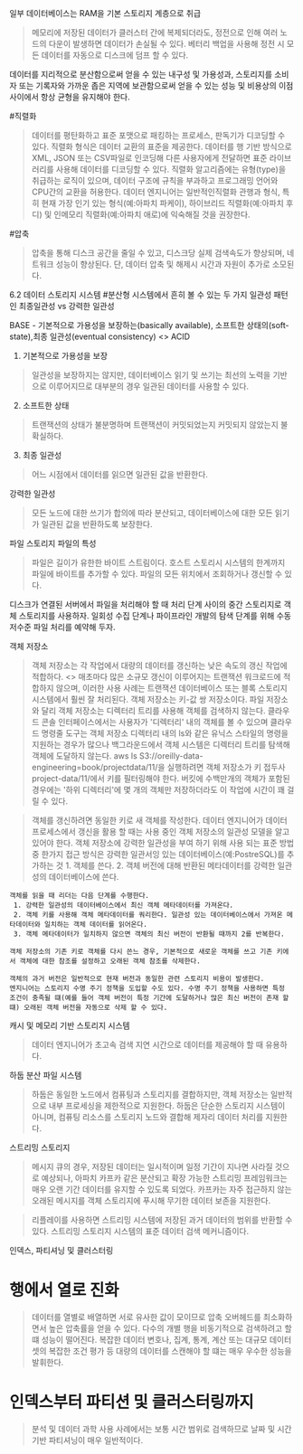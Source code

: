 일부 데이터베이스는 RAM을 기본 스토리지 계층으로 취급
 > 메모리에 저장된 데이터가 클러스터 간에 복제되더라도, 정전으로 인해 여러 노드의 다운이 발생하면 데이터가 손실될 수 있다.
 > 베터리 백업을 사용해 정전 시 모든 데이터를 자동으로 디스크에 덤프 할 수 있다.

데이터를 지리적으로 분산함으로써 얻을 수 있는 내구성 및 가용성과, 스토리지를 소비자 또는 기록자와 가까운 좁은 지역에 보관함으로써 얻을 수 있는 성능 및 비용상의 이점 사이에서 항상 균형을 유지해야 한다.


#직렬화
 > 데이터를 평탄화하고 표준 포맷으로 패킹하는 프로세스, 판독기가 디코딩할 수 있다. 직렬화 형식은 데이터 교환의 표준을 제공한다.
데이터를 행 기반 방식으로 XML, JSON 또는 CSV파일로 인코딩해 다른 사용자에게 전달하면 표준 라이브러리를 사용해 데이터를 디코딩할 수 있다.
직렬화 알고리즘에는 유형(type)을 취급하는 로직이 있으며, 데이터 구조에 규칙을 부과하고 프로그래밍 언어와 CPU간의 교환을 허용한다.
데이터 엔지니어는 일반적인직렬화 관행과 형식, 특히 현재 가장 인기 있는 형식(예:아파치 파케이), 하이브리드 직렬화(예:아파치 후디) 및 인메모리 직렬화(예:아파치 애로)에 익숙해질 것을 권장한다.

#압축
 > 압축을 통해 디스크 공간을 줄일 수 있고, 디스크당 실제 검색속도가 향상되며, 네트워크 성능이 향상된다.
 단, 데이터 압축 및 해제시 시간과 자원이 추가로 소모된다.


 6.2 데이터 스토리지 시스템
#분산형 시스템에서 흔히 볼 수 있는 두 가지 일관성 패턴인 최종일관성 vs 강력한 일관성

BASE - 기본적으로 가용성을 보장하는(basically available), 소프트한 상태의(soft-state),최종 일관성(eventual consistency) <> ACID
 1. 기본적으로 가용성을 보장
  > 일관성을 보장하지는 않지만, 데이터베이스 읽기 및 쓰기는 최선의 노력을 기반으로 이루어지므로 대부분의 경우 일관된 데이터를 사용할 수 있다.
 2. 소프트한 상태
  > 트랜잭션의 상태가 불분명하며 트랜잭션이 커밋되었는지 커밋되지 않았는지 불확실하다.
 3. 최종 일관성
  > 어느 시점에서 데이터를 읽으면 일관된 값을 반환한다.

강력한 일관성
 > 모든 노드에 대한 쓰기가 합의에 따라 분산되고, 데이터베이스에 대한 모든 읽기가 일관된 값을 반환하도록 보장한다.


파일 스토리지
 파일의 특성
  > 파일은 길이가 유한한 바이트 스트림이다.
  > 호스트 스토리시 시스템의 한계까지 파일에 바이트를 추가할 수 있다.
  > 파일의 모든 위치에서 조회하거나 갱신할 수 있다.

 디스크가 연결된 서버에서 파일을 처리해야 할 때 처리 단계 사이의 중간 스토리지로 객체 스토리지를 사용하자.
 일회성 수집 단계나 파이프라인 개발의 탐색 단계를 위해 수동저수준 파일 처리를 예약해 두자.


객체 저장소
  > 객체 저장소는 각 작업에서 대량의 데이터를 갱신하는 낮은 속도의 갱신 작업에 적합하다.
   <> 매초마다 많은 소규모 갱신이 이루어지는 트랜잭션 워크로드에 적합하지 않으며, 이러한 사용 사례는 트랜잭션 데이터베이스 또는 블록 스토리지 시스템에서 훨씬 잘 처리된다.
  > 객체 저장소는 키-값 쌍 저장소이다. 파일 저장소와 달리 객체 저장소는 디렉터리 트리를 사용해 객체를 검색하지 않는다.
  > 클라우드 콘솔 인터페이스에서는 사용자가 '디렉터리' 내의 객체를 볼 수 있으며 클라우드 명령줄 도구는 객체 저장소 디렉터리 내의 ls와 같은 유닉스 스타일의 명령을 지원하는 경우가 많으나 백그라운드에서 객체 시스템은 디렉터리 트리를 탐색해 객체에 도달하지 않는다.
  > aws ls S3://oreilly-data-engineering=book/projectdata/11/을 실행하려면 객체 저장소가 키 접두사 project-data/11/에서 키를 필터링해야 한다. 버킷에 수백만개의 객체가 포함된 경우에는 '하위 디렉터리'에 몇 개의 객체만 저장하더라도 이 작업에 시간이 꽤 걸릴 수 있다.

   > 객체를 갱신하려면 동일한 키로 새 객체를 작성한다. 데이터 엔지니어가 데이터 프로세스에서 갱신을 활용 할 때는 사용 중인 객체 저장소의 일관성 모델을 알고 있어야 한다.
   > 객체 저장소에 강력한 일관성을 부여 하기 위해 사용 되는 표준 방법 중 한가지 접근 방식은 강력한 일관서잉 있는 데이터베이스(예:PostreSQL)를 추가하는 것
    1. 객체를 쓴다.
    2. 객체 버전에 대해 반환된 메타데이터를 강력한 일관성의 데이터베이스에 쓴다.

    객체를 읽을 때 리더는 다음 단계를 수행한다.
     1. 강력한 일관성의 데이터베이스에서 최신 객체 메타데이터를 가져온다.
     2. 객체 키를 사용해 객체 메타데이터를 쿼리한다. 일관성 있는 데이터베이스에서 가져온 메타데이터와 일치하는 객체 데이터를 읽어온다.
     3. 객체 메타데이터가 일치하지 않으면 객체의 최신 버전이 반환될 때까지 2를 반복한다.

    객체 저장소의 기존 키로 객체를 다시 쓴느 경우, 기본적으로 새로운 객체를 쓰고 기존 키에서 객체에 대한 참조를 설정하고 오래된 객체 참조를 삭제한다.
    
    객체의 과거 버전은 일반적으로 현재 버전과 동일한 관련 스토리지 비용이 발생한다.
    엔지니어는 스토리지 수명 주기 정책을 도입할 수도 있다. 수명 주기 정책을 사용하면 특정 조건이 충족될 떄(예를 들어 객체 버전이 특정 기간에 도달하거나 많은 최신 버전이 존재 할떄) 오래된 객체 버전을 자동으로 삭제 할 수 있다.


캐시 및 메모리 기반 스토리지 시스템
 > 데이터 엔지니어가 초고속 검색 지연 시간으로 데이터를 제공해야 할 때 유용하다.

하둡 분산 파일 시스템
 > 하둡은 동일한 노드에서 컴퓨팅과 스토리지를 결합하지만, 객체 저장소는 일반적으로 내부 프로세싱을 제한적으로 지원한다.
 > 하둡은 단순한 스토리지 시스템이 아니며, 컴퓨팅 리소스를 스토리지 노드와 결합해 제자리 데이터 처리를 지원한다.

스트리밍 스토리지
 > 메시지 큐의 경우, 저장된 데이터는 일시적이며 일정 기간이 지나면 사라질 것으로 예상되나, 아파치 카프카 같은 분산되고 확장 가능한 스트리밍 프레임워크는 매우 오랜 기간 데이터를 유지할 수 있도록 되었다.
  카프카는 자주 접근하지 않는 오래된 메시지를 객체 스토리지에 푸시해 무기한 데이터 보존을 지원한다.

 > 리플레이를 사용하면 스트리밍 시스템에 저장된 과거 데이터의 범위를 반환할 수 있다. 스트리밍 스토리지 시스템의 표준 데이터 검색 메커니즘이다.


인덱스, 파티셔닝 및 클러스터링

 # 행에서 열로 진화
  > 데이터를 열별로 배열하면 서로 유사한 값이 모이므로 압축 오버헤드를 최소화하면서 높은 압축률을 얻을 수 있다.
  > 다수의 개별 행을 비동기적으로 검색하려고 할 떄 성능이 떨어진다.
  > 복잡한 데이터 변호나, 집계, 통계, 계산 또는 대규모 데이터셋의 복잡한 조건 평가 등 대량의 데이터를 스캔해야 할 떄는 매우 우수한 성능을 발휘한다.

 # 인덱스부터 파티션 및 클러스터링까지
  > 분석 및 데이터 과학 사용 사례에서는 보통 시간 범위로 검색하므로 날짜 및 시간 기반 파티셔닝이 매우 일반적이다.
